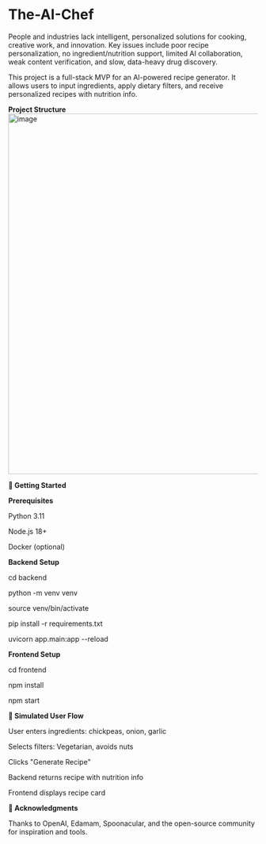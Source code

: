 # The-AI-Chef
People and industries lack intelligent, personalized solutions for cooking, creative work, and innovation. Key issues include poor recipe personalization, no ingredient/nutrition support, limited AI collaboration, weak content verification, and slow, data-heavy drug discovery. 

This project is a full-stack MVP for an AI-powered recipe generator. It allows users to input ingredients, apply dietary filters, and receive personalized recipes with nutrition info.

**Project Structure**
<img width="646" height="727" alt="image" src="https://github.com/user-attachments/assets/8e780f44-ebeb-403e-98f3-320fee54778e" />

**🚀 Getting Started**

**Prerequisites**

Python 3.11

Node.js 18+

Docker (optional)

**Backend Setup**

cd backend

python -m venv venv

source venv/bin/activate

pip install -r requirements.txt

uvicorn app.main:app --reload

**Frontend Setup**

cd frontend

npm install

npm start



**🧪 Simulated User Flow**

User enters ingredients: chickpeas, onion, garlic

Selects filters: Vegetarian, avoids nuts

Clicks "Generate Recipe"

Backend returns recipe with nutrition info

Frontend displays recipe card


**🙌 Acknowledgments**

Thanks to OpenAI, Edamam, Spoonacular, and the open-source community for inspiration and tools.
